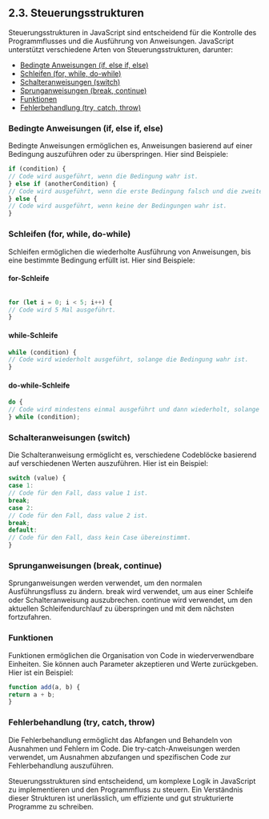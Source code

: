 ## 2.3. Steuerungsstrukturen

Steuerungsstrukturen in JavaScript sind entscheidend für die Kontrolle des Programmflusses und die Ausführung von Anweisungen. JavaScript unterstützt verschiedene Arten von Steuerungsstrukturen, darunter:

- [Bedingte Anweisungen (if, else if, else)](#bedingte-anweisungen-if-else-if-else)
- [Schleifen (for, while, do-while)](#schleifen-for-while-do-while)
- [Schalteranweisungen (switch)](#schalteranweisungen-switch)
- [Sprunganweisungen (break, continue)](#sprunganweisungen-break-continue)
- [Funktionen](#funktionen)
- [Fehlerbehandlung (try, catch, throw)](#fehlerbehandlung-try-catch-throw)

### Bedingte Anweisungen (if, else if, else)

Bedingte Anweisungen ermöglichen es, Anweisungen basierend auf einer Bedingung auszuführen oder zu überspringen. Hier sind Beispiele:

```JavaScript
if (condition) {
// Code wird ausgeführt, wenn die Bedingung wahr ist.
} else if (anotherCondition) {
// Code wird ausgeführt, wenn die erste Bedingung falsch und die zweite Bedingung wahr ist.
} else {
// Code wird ausgeführt, wenn keine der Bedingungen wahr ist.
}
```

### Schleifen (for, while, do-while)

Schleifen ermöglichen die wiederholte Ausführung von Anweisungen, bis eine bestimmte Bedingung erfüllt ist. Hier sind Beispiele:

#### for-Schleife

```JavaScript

for (let i = 0; i < 5; i++) {
// Code wird 5 Mal ausgeführt.
}

```

#### while-Schleife

```JavaScript
while (condition) {
// Code wird wiederholt ausgeführt, solange die Bedingung wahr ist.
}
```

#### do-while-Schleife

```JavaScript
do {
// Code wird mindestens einmal ausgeführt und dann wiederholt, solange die Bedingung wahr ist.
} while (condition);
```

### Schalteranweisungen (switch)

Die Schalteranweisung ermöglicht es, verschiedene Codeblöcke basierend auf verschiedenen Werten auszuführen. Hier ist ein Beispiel:

```JavaScript
switch (value) {
case 1:
// Code für den Fall, dass value 1 ist.
break;
case 2:
// Code für den Fall, dass value 2 ist.
break;
default:
// Code für den Fall, dass kein Case übereinstimmt.
}
```

### Sprunganweisungen (break, continue)

Sprunganweisungen werden verwendet, um den normalen Ausführungsfluss zu ändern. break wird verwendet, um aus einer Schleife oder Schalteranweisung auszubrechen. continue wird verwendet, um den aktuellen Schleifendurchlauf zu überspringen und mit dem nächsten fortzufahren.

### Funktionen

Funktionen ermöglichen die Organisation von Code in wiederverwendbare Einheiten. Sie können auch Parameter akzeptieren und Werte zurückgeben. Hier ist ein Beispiel:

```JavaScript
function add(a, b) {
return a + b;
}
```

### Fehlerbehandlung (try, catch, throw)

Die Fehlerbehandlung ermöglicht das Abfangen und Behandeln von Ausnahmen und Fehlern im Code. Die try-catch-Anweisungen werden verwendet, um Ausnahmen abzufangen und spezifischen Code zur Fehlerbehandlung auszuführen.

Steuerungsstrukturen sind entscheidend, um komplexe Logik in JavaScript zu implementieren und den Programmfluss zu steuern. Ein Verständnis dieser Strukturen ist unerlässlich, um effiziente und gut strukturierte Programme zu schreiben.
